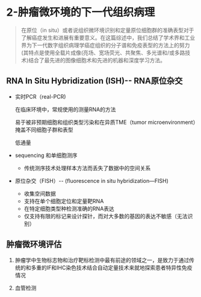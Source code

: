# 2-肿瘤微环境的下一代组织病理

> 在原位（in situ）或者说组织微环境识别和定量原位细胞群的准确表型对于了解癌症发生和进展有重要意义。在这篇综述中，我们总结了学术界和工业界为下一代数字组织病理学癌症组织的分子谱和免疫表型的方法上的努力(其特点是使用全载片成像(亮场、宽场荧光、共聚焦、多光谱和/或多路技术)结合了最先进的图像细胞术和先进的机器和深度学习方法。

## RNA In Situ Hybridization (ISH)-- RNA原位杂交

- 实时PCR（real-PCR)	

  在临床环境中，常规使用的测量RNA的方法

  易于被非预期细胞和组织类型污染和在异质TME（tumor microenvironment）掩盖不同细胞子群和表型

  低通量

- sequencing 和单细胞测序

  - 传统测序技术处理样本方法而丢失了数据中的空间关系

- 原位杂交（FISH）-- (fluorescence in situ hybridization—FISH)

  - 收集空间数据
  - 支持在单个细胞定位和定量靶RNA
  - 在特定细胞类型种检测准确的RNA表达
  - 仅支持有限的标记来设计探针，而对大多数的基因的表达不敏感（无法识别）

## 肿瘤微环境评估

1. 肿瘤学中生物标志物和治疗靶标检测中最有前途的领域之一，是致力于通过传统的和多重的IF和IHC染色技术结合自动定量技术来就地探索患者特异性免疫情况

2. 血管检测

